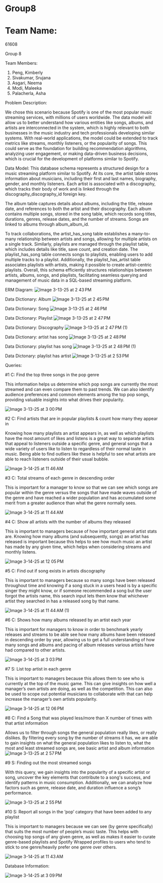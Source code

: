 # Group8

# Team Name:

61608 

Group 8


Team Members:
1. Peng, Kimberly
2. Sivakumar, Srujana
4. Asgari, Neema
5. Modi, Maleeka
6. Palacherla, Asha

Problem Description:

We chose this scenario because Spotify is one of the most popular music streaming services, with millions of users worldwide. The data model will allow us to better understand how various entities like songs, albums, and artists are interconnected in the system, which is highly relevant to both businesses in the music industry and tech professionals developing similar systems. With real-world applications, the model could be extended to track metrics like streams, monthly listeners, or the popularity of songs. This could serve as the foundation for building recommendation algorithms, analyzing user engagement, or making data-driven business decisions, which is crucial for the development of platforms similar to Spotify.


Data Model: 
This database schema represents a structured design for a music streaming platform similar to Spotify. At its core, the artist table stores information about musicians, including their first and last names, biography, gender, and monthly listeners. Each artist is associated with a discography, which tracks their body of work and is linked through the discography_discography_id foreign key. 

The album table captures details about albums, including the title, release date, and references to both the artist and their discography. Each album contains multiple songs, stored in the song table, which records song titles, durations, genres, release dates, and the number of streams. Songs are linked to albums through album_album_id.


To track collaborations, the artist_has_song table establishes a many-to-many relationship between artists and songs, allowing for multiple artists on a single track. Similarly, playlists are managed through the playlist table, which includes details like title, save count, and creation date. The playlist_has_song table connects songs to playlists, enabling users to add multiple tracks to a playlist. Additionally, the playlist_has_artist table associates playlists with artists, making it possible to create artist-centric playlists. Overall, this schema efficiently structures relationships between artists, albums, songs, and playlists, facilitating seamless querying and management of music data in a SQL-based streaming platform.


ERM Diagram:
![Image 3-13-25 at 2 43 PM](https://github.com/user-attachments/assets/c6f304c5-1533-473a-b55e-c73fd149ae54)

Data Dictionary: Album
![Image 3-13-25 at 2 45 PM](https://github.com/user-attachments/assets/3987cdef-b566-4d22-a196-764e12408701)

Data Dictionary: Song
![Image 3-13-25 at 2 46 PM](https://github.com/user-attachments/assets/6e400a94-36d5-4dc5-ab2f-75e9baa31752)

Data Dictionary: Playlist
![Image 3-13-25 at 2 47 PM](https://github.com/user-attachments/assets/a3eb7f67-8abf-484d-93ef-892da39a4dd9)

Data Dictionary: Discography
![Image 3-13-25 at 2 47 PM (1)](https://github.com/user-attachments/assets/b55f7923-02ef-4b19-8442-60b55d6ecd1c)

Data Dictionary: artist has song
![Image 3-13-25 at 2 48 PM](https://github.com/user-attachments/assets/bf6247a1-221a-4cac-acc2-3e6912c29393)

Data Dictionary: playlist has song
![Image 3-13-25 at 2 48 PM (1)](https://github.com/user-attachments/assets/0e82496f-d1a2-46a0-9319-f9c61ac4edc2)

Data Dictonary: playlist has artist
![Image 3-13-25 at 2 53 PM](https://github.com/user-attachments/assets/def45731-e768-45f4-a095-c3f93561b47c)

Queries: 

#1 C: Find the top three songs in the pop genre

This information helps us determine which pop songs are currently the most streamed and can even compare them to past trends. We can also identify audience preferences and common elements among the top pop songs, providing valuable insights into what drives their popularity.

![Image 3-13-25 at 3 00 PM](https://github.com/user-attachments/assets/b6e227e4-0d9d-490f-8d49-b974a635a58e)


#2 C: Find artists that are in popular playlists & count how many they appear in

Knowing how many playlists an artist appears in, as well as which playlists have the most amount of likes and listens is a great way to separate artists that appeal to listeners outside a specific genre, and general songs that a wide variety of users like to listen to regardless of their normal taste in music. Being able to find outliers like these is helpful to see what artists are able to reach listeners outside of their usual bubble.

![Image 3-14-25 at 11 46 AM](https://github.com/user-attachments/assets/f22c489e-7340-4a1e-bddc-69c6a52ea49e)

#3 C: Total streams of each genre in descending order 

This is important for a manager to know so that we can see which songs are popular within the genre versus the songs that have made waves outside of the genre and have reached a wider population and has accumulated some merit from a greater  audience than what the genre normally sees.

![Image 3-14-25 at 11 44 AM](https://github.com/user-attachments/assets/4f847245-0425-4c2f-97f7-3acce4cb0048)

#4 C: Show all artists with the number of albums they released

This is important to managers because of how important general artist stats are. Knowing how many albums (and subsequently, songs) an artist has released is important because this helps to see how much music an artist has made by any given time, which helps when considering streams and monthly listens.

![Image 3-14-25 at 12 05 PM](https://github.com/user-attachments/assets/f10a2f2d-b85f-4538-bd4d-15c877e28288)


#5 C: Find out if song exists in artists discography

This is important to managers because so many songs have been released throughout time and knowing if a song stuck in a users head is by a specific singer they might know, or if someone recommended a song but the user forgot the artists name, this search input lets them know that whichever artist they searched in has a released song by that name.

![Image 3-14-25 at 11 44 AM (1)](https://github.com/user-attachments/assets/85226800-7379-4af6-809f-3a1cba9d961e)


#6 C: Shows how many albums released by an artist each year

 This is important for managers to know in order to benchmark yearly releases and streams to be able see how many albums have been released in descending order by year, allowing us to get a full understanding of how many songs and albums and pacing of album releases various artists have had compared to other artists.

![Image 3-14-25 at 3 03 PM](https://github.com/user-attachments/assets/7b688622-940a-4de7-8fdb-44e5eb50b058)


#7 S: List top artist in each genre 

This is important to managers because this allows them to see who is currently at the top of the music game. This can give insights on how well a manager’s own artists are doing, as well as the competition. This can also be used to scope out potential musicians to collaborate with that can help increase the manager’s own artists popularity.

![Image 3-14-25 at 12 06 PM](https://github.com/user-attachments/assets/887339f6-1c55-495a-939c-49cca86801bc)


#8 C: Find a Song that was played less/more than X number of times with that artist information

Allows us to filter through songs the general population really likes, or really dislikes. By filtering every song by the number of streams it has, we are able to gain insights on what the general population likes to listen to, what the most and least streamed songs are, see basic artist and album information
![Image 3-13-25 at 2 57 PM](https://github.com/user-attachments/assets/a2872a58-abc7-4217-9669-39efa71fd44c)


#9 S: Finding out the most streamed songs

With this query, we gain insights into the popularity of a specific artist or song, uncover the key elements that contribute to a song's success, and identify patterns in music consumption. Additionally, we can analyze how factors such as genre, release date, and duration influence a song’s performance.

![Image 3-13-25 at 2 55 PM](https://github.com/user-attachments/assets/6a9d01ab-f84f-46f9-8a21-4cdc7b7750fc)

#10 S: Report all songs in the ‘pop’ category that have been added to any playlist

This is important to managers because we can see (by genre specifically) that suits the most number of people’s music taste. This helps with choosing top songs of any given genre, as well as makes it easier to curate genre-based playlists and Spotify Wrapped profiles to users who tend to stick to one genre/heavily prefer one genre over others.

![Image 3-14-25 at 11 43 AM](https://github.com/user-attachments/assets/6757fd39-5973-48c3-a93e-aca03423718d)




Database Information: 

![Image 3-14-25 at 3 09 PM](https://github.com/user-attachments/assets/71772edc-9ff5-493c-bd88-9a3501928f0d)
















